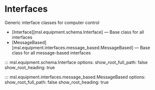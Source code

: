 # Interfaces

Generic interface classes for computer control

* [Interface][msl.equipment.schema.Interface] &mdash; Base class for all interfaces
* [MessageBased][msl.equipment.interfaces.message_based.MessageBased] &mdash; Base class for all message-based interfaces

::: msl.equipment.schema.Interface
    options:
        show_root_full_path: false
        show_root_heading: true

::: msl.equipment.interfaces.message_based.MessageBased
    options:
        show_root_full_path: false
        show_root_heading: true
